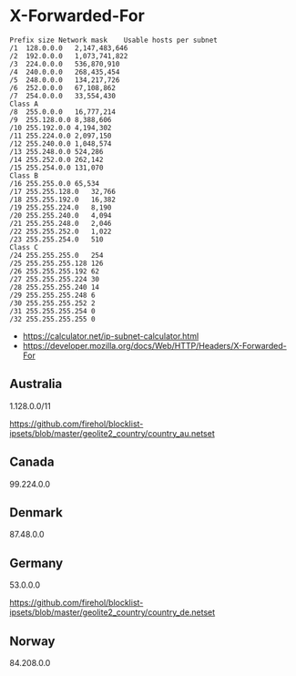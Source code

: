# X-Forwarded-For

~~~
Prefix size	Network mask	Usable hosts per subnet
/1	128.0.0.0	2,147,483,646
/2	192.0.0.0	1,073,741,822
/3	224.0.0.0	536,870,910
/4	240.0.0.0	268,435,454
/5	248.0.0.0	134,217,726
/6	252.0.0.0	67,108,862
/7	254.0.0.0	33,554,430
Class A
/8	255.0.0.0	16,777,214
/9	255.128.0.0	8,388,606
/10	255.192.0.0	4,194,302
/11	255.224.0.0	2,097,150
/12	255.240.0.0	1,048,574
/13	255.248.0.0	524,286
/14	255.252.0.0	262,142
/15	255.254.0.0	131,070
Class B
/16	255.255.0.0	65,534
/17	255.255.128.0	32,766
/18	255.255.192.0	16,382
/19	255.255.224.0	8,190
/20	255.255.240.0	4,094
/21	255.255.248.0	2,046
/22	255.255.252.0	1,022
/23	255.255.254.0	510
Class C
/24	255.255.255.0	254
/25	255.255.255.128	126
/26	255.255.255.192	62
/27	255.255.255.224	30
/28	255.255.255.240	14
/29	255.255.255.248	6
/30	255.255.255.252	2
/31	255.255.255.254	0
/32	255.255.255.255	0
~~~

- https://calculator.net/ip-subnet-calculator.html
- https://developer.mozilla.org/docs/Web/HTTP/Headers/X-Forwarded-For

## Australia

1.128.0.0/11

<https://github.com/firehol/blocklist-ipsets/blob/master/geolite2_country/country_au.netset>

## Canada

99.224.0.0

## Denmark

87.48.0.0

## Germany

53.0.0.0

<https://github.com/firehol/blocklist-ipsets/blob/master/geolite2_country/country_de.netset>

## Norway

84.208.0.0
